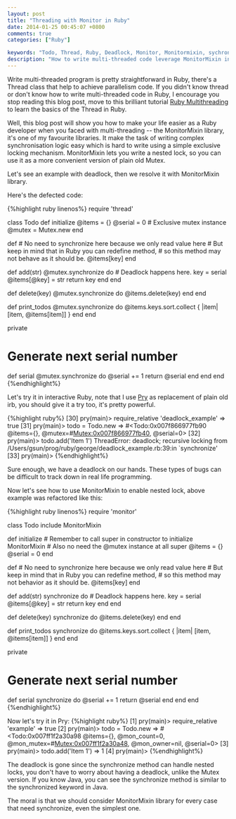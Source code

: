 ```yaml
---
layout: post
title: "Threading with Monitor in Ruby"
date: 2014-01-25 00:45:07 +0800
comments: true
categories: ["Ruby"]

keywords: "Todo, Thread, Ruby, Deadlock, Monitor, Monitormixin, sychronize"
description: "How to write multi-threaded code leverage MonitorMixin in Ruby"
---
```


Write multi-threaded program is pretty straightforward in Ruby, there's a Thread class that help to achieve parallelism code. If you didn't know thread or don't know how to write multi-threaded code in Ruby, I encourage you stop reading this blog post, move to this brilliant tutorial [Ruby Multithreading](http://www.tutorialspoint.com/ruby/ruby_multithreading.htm) to learn the basics of the Thread in Ruby.

Well, this blog post will show you how to make your life easier as a Ruby developer when you faced with multi-threading -- the MonitorMixin library, it's one of my favourite libraries. It make the task of writing complex synchronisation logic easy which is hard to write using a simple exclusive locking mechanism. MonitorMixin lets you write a nested lock, so you can use it as a more convenient version of plain old Mutex.

Let's see an example with deadlock, then we resolve it with MonitorMixin library.
<!--more-->

Here's the defected code:

{%highlight ruby linenos%}
require 'thread'

class Todo
  def initialize
    @items = {}
    @serial = 0
    # Exclusive mutex instance
    @mutex = Mutex.new
  end

  def [](key)
    # No need to synchronize here because we only read value here
    # But keep in mind that in Ruby you can redefine method,
    # so this method may not behave as it should be.
    @items[key]
  end

  def add(str)
    @mutex.synchronize do
      # Deadlock happens here.
      key = serial
      @items[@key] = str
      return key
    end
  end

  def delete(key)
    @mutex.synchronize do
      @items.delete(key)
    end
  end

  def print_todos
    @mutex.synchronize do
      @items.keys.sort.collect { |item| [item, @items[item]] }
    end
  end

  private

  # Generate next serial number
  def serial
    @mutex.synchronize do
      @serial += 1
      return @serial
    end
  end
end
{%endhighlight%}

Let's try it in interactive Ruby, note that I use [Pry](http://pryrepl.org/) as replacement of plain old irb, you should give it a try too, it's pretty powerful.

{%highlight ruby%}
[30] pry(main)> require_relative 'deadlock_example'
=> true
[31] pry(main)> todo = Todo.new
=> #<Todo:0x007f866977fb90 @items={}, @mutex=#<Mutex:0x007f866977fb40>, @serial=0>
[32] pry(main)> todo.add('Item 1')
ThreadError: deadlock; recursive locking
from /Users/gsun/prog/ruby/george/deadlock_example.rb:39:in `synchronize'
[33] pry(main)>
{%endhighlight%}

Sure enough, we have a deadlock on our hands. These types of bugs can be difficult to track down in real life programming.

Now let's see how to use MonitorMixin to enable nested lock, above example was refactored like this:

{%highlight ruby linenos%}
require 'monitor'

class Todo
  include MonitorMixin

  def initialize
    # Remember to call super in constructor to initialize MonitorMixin
    # Also no need the @mutex instance at all
    super
    @items = {}
    @serial = 0
  end

  def [](key)
    # No need to synchronize here because we only read value here
    # But keep in mind that in Ruby you can redefine method,
    # so this method may not behavior as it should be.
    @items[key]
  end

  def add(str)
    synchronize do
      # Deadlock happens here.
      key = serial
      @items[@key] = str
      return key
    end
  end

  def delete(key)
    synchronize do
      @items.delete(key)
    end
  end

  def print_todos
    synchronize do
      @items.keys.sort.collect { |item| [item, @items[item]] }
    end
  end

  private

  # Generate next serial number
  def serial
    synchronize do
      @serial += 1
      return @serial
    end
  end
end
{%endhighlight%}

Now let's try it in Pry:
{%highlight ruby%}
[1] pry(main)> require_relative 'example'
=> true
[2] pry(main)> todo = Todo.new
=> #<Todo:0x007ff1f2a30a98
 @items={},
 @mon_count=0,
 @mon_mutex=#<Mutex:0x007ff1f2a30a48>,
 @mon_owner=nil,
 @serial=0>
[3] pry(main)> todo.add('Item 1')
=> 1
[4] pry(main)>
{%endhighlight%}

The deadlock is gone since the synchronize method can handle nested locks, you don't have to worry about having a deadlock, unlike the Mutex version. If you know Java, you can see the synchronize method is similar to the synchronized keyword in Java. 

The moral is that we should consider MonitorMixin library for every case that need synchronize, even the simplest one.

